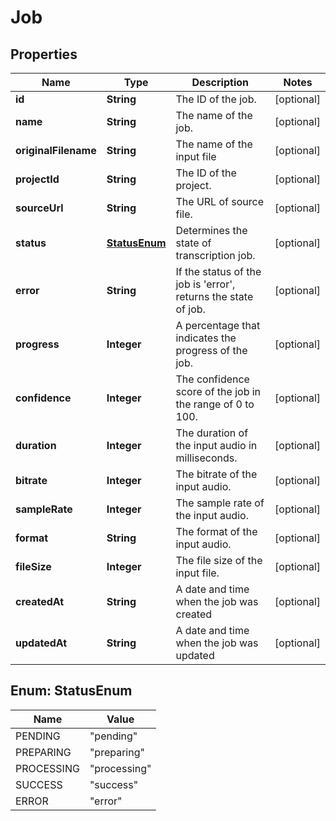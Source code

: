 
# Job

## Properties
Name | Type | Description | Notes
------------ | ------------- | ------------- | -------------
**id** | **String** | The ID of the job. |  [optional]
**name** | **String** | The name of the job. |  [optional]
**originalFilename** | **String** | The name of the input file |  [optional]
**projectId** | **String** | The ID of the project. |  [optional]
**sourceUrl** | **String** | The URL of source file. |  [optional]
**status** | [**StatusEnum**](#StatusEnum) | Determines the state of transcription job. |  [optional]
**error** | **String** | If the status of the job is &#39;error&#39;, returns the state of job. |  [optional]
**progress** | **Integer** | A percentage that indicates the progress of the job. |  [optional]
**confidence** | **Integer** | The confidence score of the job in the range of 0 to 100. |  [optional]
**duration** | **Integer** | The duration of the input audio in milliseconds. |  [optional]
**bitrate** | **Integer** | The bitrate of the input audio. |  [optional]
**sampleRate** | **Integer** | The sample rate of the input audio. |  [optional]
**format** | **String** | The format of the input audio. |  [optional]
**fileSize** | **Integer** | The file size of the input file. |  [optional]
**createdAt** | **String** | A date and time when the job was created |  [optional]
**updatedAt** | **String** | A date and time when the job was updated |  [optional]


<a name="StatusEnum"></a>
## Enum: StatusEnum
Name | Value
---- | -----
PENDING | &quot;pending&quot;
PREPARING | &quot;preparing&quot;
PROCESSING | &quot;processing&quot;
SUCCESS | &quot;success&quot;
ERROR | &quot;error&quot;



